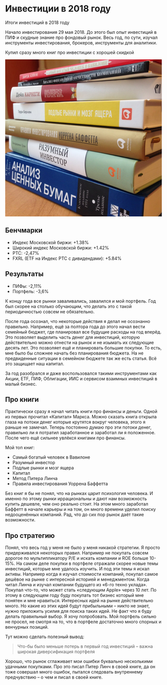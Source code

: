 # Инвестиции в 2018 году

Итоги инвестиций в 2018 году

Начало инвестирования 29 мая 2018. До этого был опыт инвестиций в ПИФ и скудные знание про фондовый рынок. Весь год, по сути, изучал инструменты инвестирования, брокеров, инструменты для аналитики.

Купил сразу много книг про инвестиции с хорошей скидкой

![Книги про инвестиции](2018_1.jpg)

## Бенчмарки

* Индекс Московской биржи: +1.38%
* Широкий индекс Московской биржи: +1.42%
* РТС: -2,47%
* FXRL (ETF на Индекс РТС с дивидендами): +5.84%

## Результаты

* ПИФы: -2,11%
* Портфель: -3,6%

К концу года все рынки заваливались, завалился и мой портфель. Год был скорее на столько обучающим, что делать это с такой периодичностью совсем не обязательно.

После года осознал, что некоторые действия я делал не осознанно правильно. Например, ещё за полтора года до этого начал вести семейный бюджет, где планировал все будущие расходы на год вперёд. Это позволяет выделить часть денег для инвестиций, которую действительно можно отнести на рынок и не изымать их следующие десять лет. Это позволяет ещё и планировать большие покупки. То есть, мне было бы сложнее начать без планирования бюджета. На не предвиденные ситуации в семейном бюджете так же есть статья. Всё это защищает наш капитал.

За год разобрался и даже воспользовался такими инструментами как Акции, ETF, ПИФ, Облигации, ИИС и сервисом взаимных инвестиций в малый бизнес.

## Про книги

Практически сразу я начал читать книги про финансы и деньги. Одной из первых прочитал «Капитал» Маркса. Можно сказать книга открыла глаза на потоки денег которые крутятся вокруг человека, этого я раньше не замечал. Теперь постоянно думаю про эти потоки денег, правильно ли я потратил заработанное и заработал ли я положенное. После чего ещё сильнее увлёкся книгами про финансы.

Мой топ книг:

* Самый богатый человек в Вавилоне
* Разумный инвестор
* Подлые рынки и мозг ящера
* Капитал
* Метод Питера Линча
* Правила инвестирования Уоррена Баффетта

Без книг я бы не понял, что на рынках царит психология человека. И именно по этому рынки иррациональны и дают нам возможность купить дешевле, чем оно реально стоит. На этом много заработал Баффетт в начале карьеры и на том, он много времени уделил поиску недооценённых компаний. Рад, что до сих пор рынок даёт такие возможности.

## Про стратегию

Понял, что весь год у меня не было у меня никакой стратегии. Я просто придерживался некоторых правил. Например не покупать совсем дорогое по мультипликатору P/E и искать компании и ROE больше 10-15%. На самом деле покупки в портфеле отражали скорее новые темы инвестиций, которые мне удалось изучить. И под эти темы я искал активы. Например когда я изучал стоимости компаний, покупал самое дешёвое на рынке с интересной историей и менеджментом. Когда читал Линча и изучал компании будущего из «6-го техно уклада». Покупал что-то, что может стать «следующим Apple» через 10 лет. По этому в следующем году буду покупать тот бизнес который мне понятен и мне нравиться. Интересных идей на рынке действительно много. Но какие из этих идей будут прибыльными – никто не знает, нужно приложить усилия для поиска таких идей. Не факт что я буду делать правильный выбор. Я хочу попробовать. Мой портфель сильно не просел, не смотря на то, что в портфеле достаточно много спорных и венчурных позиций.

Тут можно сделать полезный вывод:

> Что-бы было меньше потерь в первый год инвестиций – важна широкая диверсификация портфеля

Хорошо, что рынок сглаживает мои ошибки буквально несколькими удачными покупками. Про это писал Питер Линч в своей книге, да он тоже совершал много ошибок, пытался следовать внутреннему предчувствию – о чем и писал в своей книге.
